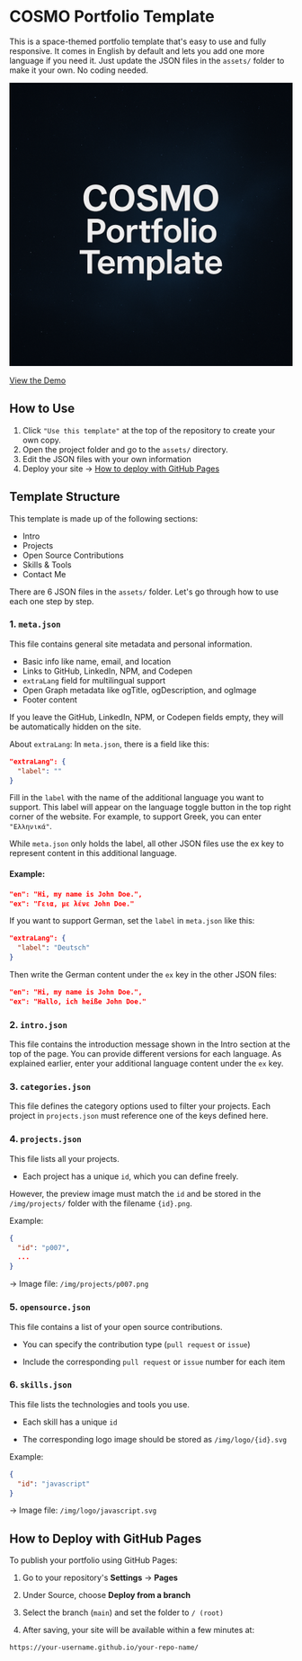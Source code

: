 # COSMO Portfolio Template

This is a space-themed portfolio template that's easy to use and fully responsive. It comes in English by default and lets you add one more language if you need it. Just update the JSON files in the `assets/` folder to make it your own. No coding needed.

![Preview](img/og-image.png)

[View the Demo](https://hwahyeon.github.io/cosmo-portfolio-template/)

## How to Use

1. Click `"Use this template"` at the top of the repository to create your own copy.
2. Open the project folder and go to the `assets/` directory.
3. Edit the JSON files with your own information
4. Deploy your site → [How to deploy with GitHub Pages](#how-to-deploy-with-github-pages)

## Template Structure

This template is made up of the following sections:

- Intro
- Projects
- Open Source Contributions
- Skills & Tools
- Contact Me

There are 6 JSON files in the `assets/` folder. Let's go through how to use each one step by step.

### 1. `meta.json`

This file contains general site metadata and personal information.

- Basic info like name, email, and location
- Links to GitHub, LinkedIn, NPM, and Codepen
- `extraLang` field for multilingual support
- Open Graph metadata like ogTitle, ogDescription, and ogImage
- Footer content

If you leave the GitHub, LinkedIn, NPM, or Codepen fields empty, they will be automatically hidden on the site.

About `extraLang`:
In `meta.json`, there is a field like this:

```json
"extraLang": {
  "label": ""
}
```

Fill in the `label` with the name of the additional language you want to support. This label will appear on the language toggle button in the top right corner of the website.
For example, to support Greek, you can enter `"Ελληνικά"`.

While `meta.json` only holds the label, all other JSON files use the ex key to represent content in this additional language.

#### Example:

```json
"en": "Hi, my name is John Doe.",
"ex": "Γεια, με λένε John Doe."
```

If you want to support German, set the `label` in `meta.json` like this:

```json
"extraLang": {
  "label": "Deutsch"
}
```

Then write the German content under the `ex` key in the other JSON files:

```json
"en": "Hi, my name is John Doe.",
"ex": "Hallo, ich heiße John Doe."
```

### 2. `intro.json`

This file contains the introduction message shown in the Intro section at the top of the page.
You can provide different versions for each language.
As explained earlier, enter your additional language content under the `ex` key.

### 3. `categories.json`

This file defines the category options used to filter your projects.
Each project in `projects.json` must reference one of the keys defined here.

### 4. `projects.json`

This file lists all your projects.

- Each project has a unique `id`, which you can define freely.

However, the preview image must match the `id` and be stored in the `/img/projects/` folder with the filename `{id}.png`.

Example:

```json
{
  "id": "p007",
  ...
}
```

→ Image file: `/img/projects/p007.png`

### 5. `opensource.json`

This file contains a list of your open source contributions.

- You can specify the contribution type (`pull request` or `issue`)

- Include the corresponding `pull request` or `issue` number for each item

### 6. `skills.json`

This file lists the technologies and tools you use.

- Each skill has a unique `id`

- The corresponding logo image should be stored as `/img/logo/{id}.svg`

Example:

```json
{
  "id": "javascript"
}
```

→ Image file: `/img/logo/javascript.svg`

## How to Deploy with GitHub Pages

To publish your portfolio using GitHub Pages:

1. Go to your repository's **Settings** → **Pages**

2. Under Source, choose **Deploy from a branch**

3. Select the branch (`main`) and set the folder to `/ (root)`

4. After saving, your site will be available within a few minutes at:

```text
https://your-username.github.io/your-repo-name/
```
